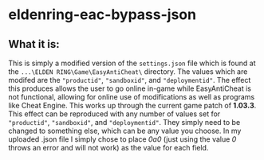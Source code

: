 # eldenring-eac-bypass-json
## What it is:
This is simply a modified version of the `settings.json` file which is found at the `...\ELDEN RING\Game\EasyAntiCheat\` directory. The values which are modifed are the `"productid"`, `"sandboxid"`, and `"deploymentid"`. The effect this produces allows the user to go online in-game while EasyAntiCheat is not functional, allowing for online use of modifications as well as programs like Cheat Engine. This works up through the current game patch of **1.03.3**.
This effect can be reproduced with any number of values set for `"productid"`, `"sandboxid"`, and `"deploymentid"`. They simply need to be changed to something else, which can be any value you choose. In my uploaded .json file I simply chose to place *0a0* (just using the value *0* throws an error and will not work) as the value for each field.
